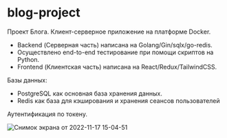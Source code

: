 # blog-project

Проект Блога. Клиент-серверное приложение на платформе Docker.
<ul>
  <li>Backend (Серверная часть) написана на Golang/Gin/sqlx/go-redis.</li> 
<li>Осуществлено end-to-end тестирование при помощи скриптов на Python.</li> 
<li>Frontend (Клиентская часть) написана на React/Redux/TailwindCSS.</li> 
</ul


Базы данных: 
  <ul>
  <li>PostgreSQL как основная база хранения данных.</li> 
  <li>Redis как база для кэширования и хранения сеансов пользователей</li> 
  </ul>
Аутентификация по токену.



![Снимок экрана от 2022-11-17 15-04-51](https://user-images.githubusercontent.com/60382252/202444072-6f2c3eb0-e566-475c-b4c7-08386d2365dd.png)
